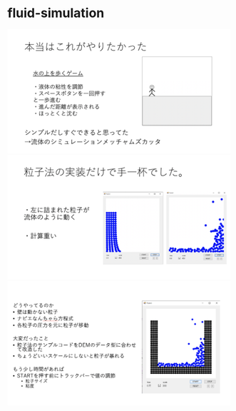 # fluid-simulation

<img src="https://github.com/maosasa/fluid-simulation/blob/master/%E3%82%B9%E3%82%AF%E3%83%AA%E3%83%BC%E3%83%B3%E3%82%B7%E3%83%A7%E3%83%83%E3%83%88%202021-12-19%208.44.06.png?raw=true" width=500>

<img src="https://github.com/maosasa/fluid-simulation/blob/master/%E3%82%B9%E3%82%AF%E3%83%AA%E3%83%BC%E3%83%B3%E3%82%B7%E3%83%A7%E3%83%83%E3%83%88%202021-12-19%208.44.19.png?raw=true" width=500>

<img src="https://github.com/maosasa/fluid-simulation/blob/master/%E3%82%B9%E3%82%AF%E3%83%AA%E3%83%BC%E3%83%B3%E3%82%B7%E3%83%A7%E3%83%83%E3%83%88%202021-12-19%208.44.36.png?raw=true" width=500>
